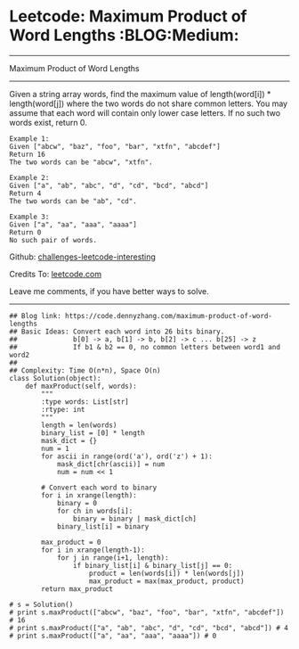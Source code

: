 # Leetcode: Maximum Product of Word Lengths     :BLOG:Medium:


---

Maximum Product of Word Lengths  

---

Given a string array words, find the maximum value of length(word[i]) \* length(word[j]) where the two words do not share common letters. You may assume that each word will contain only lower case letters. If no such two words exist, return 0.  

    Example 1:
    Given ["abcw", "baz", "foo", "bar", "xtfn", "abcdef"]
    Return 16
    The two words can be "abcw", "xtfn".

    Example 2:
    Given ["a", "ab", "abc", "d", "cd", "bcd", "abcd"]
    Return 4
    The two words can be "ab", "cd".

    Example 3:
    Given ["a", "aa", "aaa", "aaaa"]
    Return 0
    No such pair of words.

Github: [challenges-leetcode-interesting](https://github.com/DennyZhang/challenges-leetcode-interesting/tree/master/maximum-product-of-word-lengths)  

Credits To: [leetcode.com](https://leetcode.com/problems/maximum-product-of-word-lengths/description/)  

Leave me comments, if you have better ways to solve.  

---

    ## Blog link: https://code.dennyzhang.com/maximum-product-of-word-lengths
    ## Basic Ideas: Convert each word into 26 bits binary.
    ##              b[0] -> a, b[1] -> b, b[2] -> c ... b[25] -> z
    ##              If b1 & b2 == 0, no common letters between word1 and word2
    ##
    ## Complexity: Time O(n*n), Space O(n)
    class Solution(object):
        def maxProduct(self, words):
            """
            :type words: List[str]
            :rtype: int
            """
            length = len(words)
            binary_list = [0] * length
            mask_dict = {}
            num = 1
            for ascii in range(ord('a'), ord('z') + 1):
                mask_dict[chr(ascii)] = num
                num = num << 1
    
            # Convert each word to binary
            for i in xrange(length):
                binary = 0
                for ch in words[i]:
                    binary = binary | mask_dict[ch]
                binary_list[i] = binary
    
            max_product = 0
            for i in xrange(length-1):
                for j in range(i+1, length):
                    if binary_list[i] & binary_list[j] == 0:
                        product = len(words[i]) * len(words[j])
                        max_product = max(max_product, product)
            return max_product
    
    # s = Solution()
    # print s.maxProduct(["abcw", "baz", "foo", "bar", "xtfn", "abcdef"]) # 16
    # print s.maxProduct(["a", "ab", "abc", "d", "cd", "bcd", "abcd"]) # 4
    # print s.maxProduct(["a", "aa", "aaa", "aaaa"]) # 0
